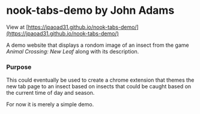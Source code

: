 # nook-tabs-demo by John Adams

View at [https://jpaoad31.github.io/nook-tabs-demo/](https://jpaoad31.github.io/nook-tabs-demo/)

A demo website that displays a rondom image of an insect from the game _Animal Crossing: New Leaf_ along with its description.

### Purpose

This could eventually be used to create a chrome extension that themes the new tab page to an insect based on insects that could be caught based on the current time of day and season.

For now it is merely a simple demo.
